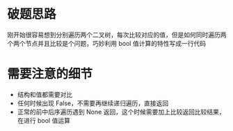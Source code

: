 # 破题思路

刚开始很容易想到分别遍历两个二叉树，每次比较对应的值，但是如何同时遍历两个两个节点并且比较是个问题，巧妙利用 bool 值计算的特性写成一行代码

# 需要注意的细节

- 结构和值都需要对比
- 任何时候出现 False，不需要再继续递归遍历，直接返回
- 正常的前中后序遍历遇到 None 返回，这个时候需要加上比较返回比较结果，在进行 bool 值运算
